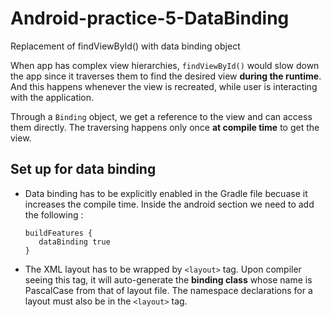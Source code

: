 # Android-practice-5-DataBinding
Replacement of findViewById() with data binding object


When app has complex view hierarchies, `findViewById()` would slow down the app since it traverses them to find the desired view **during the runtime**.  And this happens whenever the view is recreated, while user is interacting with the application. 

Through a `Binding` object, we get a reference to the view and can access them directly. The traversing happens only once **at compile time** to get the view.

## Set up for data binding
 - Data binding has to be explicitly enabled in the Gradle file becuase it increases the compile time. Inside the android section we need to add the following :
   ```
   buildFeatures {
      dataBinding true
   }
   ```
   
 - The XML layout has to be wrapped by `<layout>` tag. Upon compiler seeing this tag, it will auto-generate the **binding class** whose name is PascalCase from that of layout file. The namespace declarations for a layout must also be in the `<layout>` tag. 
